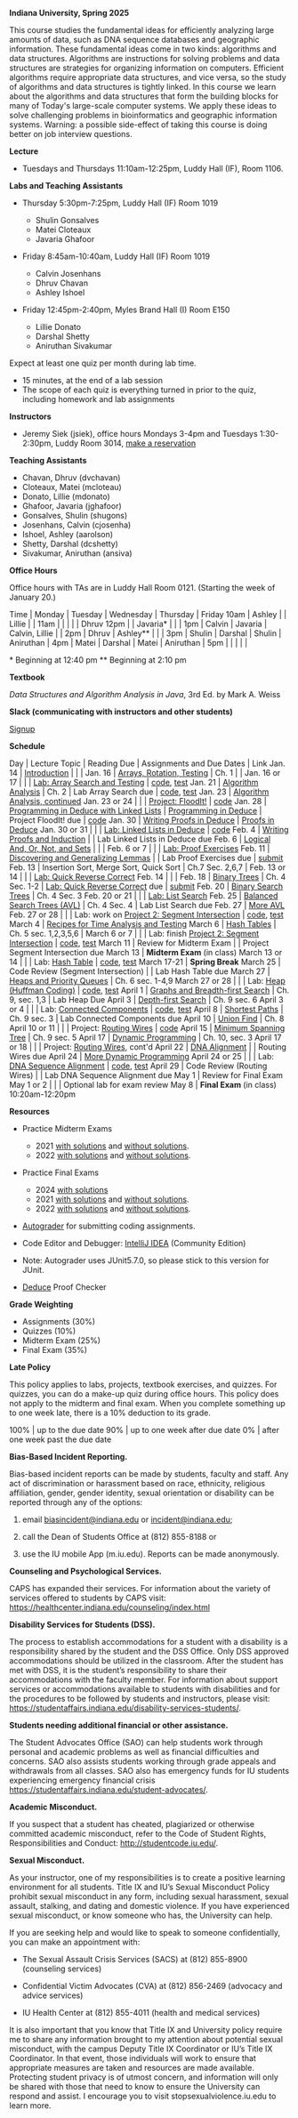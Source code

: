 **Indiana University, Spring 2025**

This course studies the fundamental ideas for efficiently analyzing
large amounts of data, such as DNA sequence databases and geographic
information. These fundamental ideas come in two kinds: algorithms and
data structures. Algorithms are instructions for solving problems and
data structures are strategies for organizing information on
computers. Efficient algorithms require appropriate data structures,
and vice versa, so the study of algorithms and data structures is
tightly linked. In this course we learn about the algorithms and data
structures that form the building blocks for many of Today's
large-scale computer systems. We apply these ideas to solve
challenging problems in bioinformatics and geographic information
systems. Warning: a possible side-effect of taking this course is
doing better on job interview questions.

**Lecture**

* Tuesdays and Thursdays 11:10am-12:25pm, Luddy Hall (IF), Room 1106.


**Labs and Teaching Assistants**

* Thursday 5:30pm-7:25pm, Luddy Hall (IF) Room 1019

    - Shulin Gonsalves
    - Matei Cloteaux
    - Javaria Ghafoor

* Friday 8:45am-10:40am, Luddy Hall (IF) Room 1019

    - Calvin Josenhans
    - Dhruv Chavan
    - Ashley Ishoel

* Friday 12:45pm-2:40pm, Myles Brand Hall (I) Room E150

    - Lillie Donato
    - Darshal Shetty
    - Aniruthan Sivakumar

Expect at least one quiz per month during lab time.
* 15 minutes, at the end of a lab session
* The scope of each quiz is everything turned in prior to the quiz, including homework and lab assignments

**Instructors**

* Jeremy Siek (jsiek), office hours Mondays 3-4pm and Tuesdays 1:30-2:30pm, Luddy Room 3014, [make a reservation](https://outlook.office.com/bookwithme/user/7e2eaedb9dbb43868ba3f4dbe81e2972@iu.edu/meetingtype/SVRwCe7HMUGxuT6WGxi68g2?anonymous&ep=mlink)

**Teaching Assistants**

* Chavan, Dhruv (dvchavan)
* Cloteaux, Matei (mcloteau)
* Donato, Lillie (mdonato)
* Ghafoor, Javaria (jghafoor)
* Gonsalves, Shulin (shugons)
* Josenhans, Calvin (cjosenha)
* Ishoel, Ashley (aarolson)
* Shetty, Darshal (dcshetty)
* Sivakumar, Aniruthan (ansiva)

**Office Hours**

Office hours with TAs are in Luddy Hall Room 0121. (Starting the week of January 20.)

Time    | Monday            | Tuesday    | Wednesday      | Thursday    | Friday
10am    | Ashley            |            | Lillie         |             |
11am    |                   |            |                |             | Dhruv
12pm    |                   | Javaria*   |                |             |
1pm     | Calvin            | Javaria    | Calvin, Lillie |             | 
2pm     | Dhruv             | Ashley**   |                |             |
3pm     | Shulin            | Darshal    | Shulin         | Aniruthan   | 
4pm     | Matei             | Darshal    | Matei          | Aniruthan   |
5pm     |                   |            |                |             |

\* Beginning at 12:40 pm
\*\* Beginning at 2:10 pm 


**Textbook**

*Data Structures and Algorithm Analysis in Java*, 3rd Ed. by Mark A. Weiss

**Slack (communicating with instructors and other students)**

[Signup](https://join.slack.com/t/c343-spring-2025/shared_invite/zt-2xcslhwid-y59836A2HqiiwrvtYtbxTA)

**Schedule**

Day     | Lecture Topic                                             | Reading Due  | Assignments and Due Dates | Link
Jan. 14 | [Introduction](./lectures/introduction.md)                |              |         |
Jan. 16 | [Arrays, Rotation, Testing](./lectures/array-rotation.md) | Ch. 1        |         |
Jan. 16 or 17 |                                                     |              | [Lab: Array Search and Testing](./Search) | [code](https://autograder.luddy.indiana.edu/web/project/1531), [test](https://autograder.luddy.indiana.edu/web/project/1526)
Jan. 21 | [Algorithm Analysis](./lectures/algo-analysis.md)         | Ch. 2        | Lab Array Search due                      | [code](https://autograder.luddy.indiana.edu/web/project/1531), [test](https://autograder.luddy.indiana.edu/web/project/1526)
Jan. 23 | [Algorithm Analysis, continued](./lectures/more-algo-analysis.md) 
Jan. 23 or 24 |                                                     |              | [Project: FloodIt!](./flood-it) | [code](https://autograder.luddy.indiana.edu/web/project/1509)
Jan. 28 | [Programming in Deduce with Linked Lists](./lectures/deduce-programming.md) | [Programming in Deduce](https://jsiek.github.io/deduce/pages/deduce-programming.html) | Project FloodIt! due | [code](https://autograder.luddy.indiana.edu/web/project/1509)
Jan. 30 | [Writing Proofs in Deduce](./lectures/deduce-intro-proof.md)                                | [Proofs in Deduce](https://jsiek.github.io/deduce/pages/deduce-proofs.html)
Jan. 30 or 31 |                                                     |              | [Lab: Linked Lists in Deduce](./LabDeduceProg) | [code](https://autograder.luddy.indiana.edu/web/project/1614)
Feb. 4  | [Writing Proofs and Induction](./lectures/deduce-more-proof.md) | | Lab Linked Lists in Deduce due
Feb. 6  | [Logical And, Or, Not, and Sets](./lectures/LogicAndSets.md)                        |              |   | 
Feb. 6 or 7 |                                                       |              | [Lab: Proof Exercises](./ProofExercises.md) 
Feb. 11 | [Discovering and Generalizing Lemmas](./lectures/RevRev.md)                                            |  | Lab Proof Exercises due | [submit](https://autograder.luddy.indiana.edu/web/project/1623)
Feb. 13 | Insertion Sort, Merge Sort, Quick Sort                    | Ch.7 Sec. 2,6,7 | 
Feb. 13 or 14 |                                                     |              | [Lab: Quick Reverse Correct](./QuickReverse.md)
Feb. 14 |                                                           |              | 
Feb. 18 | [Binary Trees](./lectures/binary-trees.md)                | Ch. 4 Sec. 1-2 | [Lab: Quick Reverse Correct](./QuickReverse.md) due | [submit](https://autograder.luddy.indiana.edu/web/project/1632)
Feb. 20 | [Binary Search Trees](./lectures/binary-search-trees.md)  | Ch. 4 Sec. 3
Feb. 20 or 21 |                                                     |              |  [Lab: List Search](./ListSearch.md)
Feb. 25 | [Balanced Search Trees (AVL)](./lectures/balanced-search-trees.md) | Ch. 4 Sec. 4 | Lab List Search due
Feb. 27 | [More AVL](./lectures/more-avl-trees.md)
Feb. 27 or 28 | | | Lab: work on [Project 2: Segment Intersection](./SegmentIntersection.md) | [code](https://autograder.luddy.indiana.edu/web/project/1530), [test](https://autograder.luddy.indiana.edu/web/project/1529)
March 4 | [Recipes for Time Analysis and Testing](./lectures/analysis-and-testing-recipes.md)
March 6 | [Hash Tables](./lectures/hash-tables.md) | Ch. 5 sec. 1,2,3,5,6 |
March 6 or 7 | | | Lab: finish [Project 2: Segment Intersection](./SegmentIntersection.md) | [code](https://autograder.luddy.indiana.edu/web/project/1530), [test](https://autograder.luddy.indiana.edu/web/project/1529)
March 11 | Review for Midterm Exam |  | Project Segment Intersection due
March 13 | **Midterm Exam** (in class)
March 13 or 14 | | | Lab: [Hash Table](./LabHashTable.md) | [code](https://autograder.luddy.indiana.edu/web/project/1500), [test](https://autograder.luddy.indiana.edu/web/project/1520)
March 17-21 | **Spring Break**
March 25 | Code Review (Segment Intersection) | | Lab Hash Table due
March 27 | [Heaps and Priority Queues](./lectures/heaps.md) | Ch. 6 sec. 1-4,9
March 27 or 28 | | | Lab: [Heap (Huffman Coding)](./Heap.md) | [code](https://autograder.luddy.indiana.edu/web/project/1532), [test](https://autograder.luddy.indiana.edu/web/project/1533)
April 1 | [Graphs and Breadth-first Search](./lectures/graphs-bfs.md) | Ch. 9, sec. 1,3 | Lab Heap Due
April 3 | [Depth-first Search](./lectures/dfs.md)                  | Ch. 9 sec. 6
April 3 or 4 |                                                     |              | Lab: [Connected Components](./ConnectedComponents.md) | [code](https://autograder.luddy.indiana.edu/web/project/1516), [test](https://autograder.luddy.indiana.edu/web/project/1519)
April 8 | [Shortest Paths](./lectures/shortest-paths.md)           | Ch. 9 sec. 3 | Lab Connected Components due
April 10 | [Union Find](./lectures/union-find.md)                  | Ch. 8
April 10 or 11 | | | Project: [Routing Wires](./RoutingWires) | [code](https://autograder.luddy.indiana.edu/web/project/1518)
April 15 | [Minimum Spanning Tree](./lectures/minimum-spanning-tree.md) | Ch. 9 sec. 5
April 17 | [Dynamic Programming](./lectures/dynamic-programming.md)     | Ch. 10, sec. 3
April 17 or 18 | | | Project: [Routing Wires](./RoutingWires), cont'd
April 22 | [DNA Alignment](./lectures/DNA-alignment.md) | | Routing Wires due 
April 24 | [More Dynamic Programming](./lectures/more-dynamic-programming.md)
April 24 or 25 | | | Lab: [DNA Sequence Alignment](./DnaAlignment.md) | [code](https://autograder.luddy.indiana.edu/web/project/1513), [test](https://autograder.luddy.indiana.edu/web/project/1525)
April 29 | Code Review (Routing Wires) | | Lab DNA Sequence Alignment due
May 1 | Review for Final Exam
May 1 or 2 | | | Optional lab for exam review
May 8 | **Final Exam** (in class) 10:20am-12:20pm

**Resources**

* Practice Midterm Exams 
  * 2021 [with solutions](./midterm-2021-solns.pdf)
     and [without solutions](./midterm-2021.pdf).
  * 2022 [with solutions](./midterm-a-2022.pdf)
     and [without solutions](./midterm-a-2022-questions.pdf).

* Practice Final Exams
  * 2024 [with solutions](./final-2024-solns.pdf)
  * 2021 [with solutions](./final-2021-solns.pdf)
     and [without solutions](./final-2021.pdf).
  * 2022 [with solutions](./final-2022-solns.pdf)
     and [without solutions](./final-2022.pdf).

* [Autograder](https://autograder.luddy.indiana.edu/web/course/138) for submitting coding assignments.

* Code Editor and Debugger:
  [IntelliJ IDEA](https://www.jetbrains.com/idea/download) (Community Edition)

* Note: Autograder uses JUnit5.7.0, so please stick to this version for JUnit.

* [Deduce](https://jsiek.github.io/deduce/index.html) Proof Checker

**Grade Weighting**

* Assignments (30%)
* Quizzes (10%)
* Midterm Exam (25%)
* Final Exam (35%)

**Late Policy**

This policy applies to labs, projects, textbook exercises, and
quizzes.  For quizzes, you can do a make-up quiz during office hours.
This policy does not apply to the midterm and final exam.  When you
complete something up to one week late, there is a 10% deduction to its grade.

100% | up to the due date
90%  | up to one week after due date
0%   | after one week past the due date 


**Bias-Based Incident Reporting.**

Bias-based incident reports can be made by students, faculty and
staff. Any act of discrimination or harassment based on race,
ethnicity, religious affiliation, gender, gender identity, sexual
orientation or disability can be reported through any of the options:

1) email biasincident@indiana.edu or incident@indiana.edu;

2) call the Dean of Students Office at (812) 855-8188 or

3) use the IU mobile App (m.iu.edu). Reports can be made anonymously.

**Counseling and Psychological Services.**

CAPS has expanded their services. For information about the variety of
services offered to students by CAPS visit:
https://healthcenter.indiana.edu/counseling/index.html

**Disability Services for Students (DSS).**

The process to establish accommodations for a student with a
disability is a responsibility shared by the student and the DSS
Office. Only DSS approved accommodations should be utilized in the
classroom. After the student has met with DSS, it is the student’s
responsibility to share their accommodations with the faculty
member. For information about support services or accommodations
available to students with disabilities and for the procedures to be
followed by students and instructors, please visit:
https://studentaffairs.indiana.edu/disability-services-students/.

**Students needing additional financial or other assistance.**

The Student Advocates Office (SAO) can help students work through
personal and academic problems as well as financial difficulties and
concerns. SAO also assists students working through grade appeals and
withdrawals from all classes. SAO also has emergency funds for IU
students experiencing emergency financial crisis
https://studentaffairs.indiana.edu/student-advocates/.

**Academic Misconduct.**

If you suspect that a student has cheated, plagiarized or otherwise committed academic misconduct, refer to the Code of Student Rights, Responsibilities and Conduct:
http://studentcode.iu.edu/.

**Sexual Misconduct.**

As your instructor, one of my responsibilities is to create a positive
learning environment for all students. Title IX and IU’s Sexual
Misconduct Policy prohibit sexual misconduct in any form, including
sexual harassment, sexual assault, stalking, and dating and domestic
violence. If you have experienced sexual misconduct, or know someone
who has, the University can help.

If you are seeking help and would like to speak to someone
confidentially, you can make an appointment with:

* The Sexual Assault Crisis Services (SACS) at (812) 855-8900
  (counseling services)

* Confidential Victim Advocates (CVA) at (812) 856-2469 (advocacy and
  advice services)

* IU Health Center at (812) 855-4011 (health and medical services)

It is also important that you know that Title IX and University policy
require me to share any information brought to my attention about
potential sexual misconduct, with the campus Deputy Title IX
Coordinator or IU’s Title IX Coordinator. In that event, those
individuals will work to ensure that appropriate measures are taken
and resources are made available. Protecting student privacy is of
utmost concern, and information will only be shared with those that
need to know to ensure the University can respond and assist.  I
encourage you to visit
stopsexualviolence.iu.edu to learn more.
